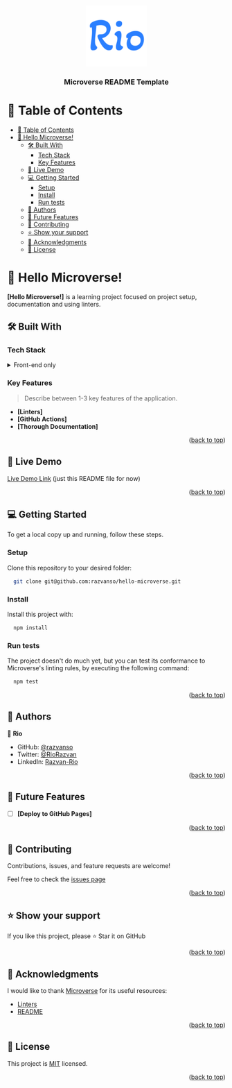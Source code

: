 <a name="readme-top"></a>


<div align="center">
  <img src="Rio_logo.png" alt="logo" width="140"  height="auto" />
  <br/>

  <h3><b>Microverse README Template</b></h3>

</div>

<!-- TABLE OF CONTENTS -->

# 📗 Table of Contents

- [📗 Table of Contents](#-table-of-contents)
- [📖 Hello Microverse!](#-hello-microverse)
  - [🛠 Built With](#-built-with)
    - [Tech Stack](#tech-stack)
    - [Key Features](#key-features)
  - [🚀 Live Demo](#-live-demo)
  - [💻 Getting Started](#-getting-started)
    - [Setup](#setup)
    - [Install](#install)
    - [Run tests](#run-tests)
  - [👥 Authors](#-authors)
  - [🔭 Future Features](#-future-features)
  - [🤝 Contributing](#-contributing)
  - [⭐️ Show your support](#️-show-your-support)
  - [🙏 Acknowledgments](#-acknowledgments)
  - [📝 License](#-license)

<!-- PROJECT DESCRIPTION -->

# 📖 Hello Microverse!<a id="about" name="about-project"></a>

**[Hello Microverse!]** is a learning project focused on project setup, documentation and using linters.

## 🛠 Built With<a name="built-with"></a>

### Tech Stack<a name="tech-stack"></a>

<details>
  <summary>Front-end only</summary>
  <ul>
    <li><a href="https://developer.mozilla.org/en-US/docs/Web/HTML/Element">HTML 5</a></li>
    <li><a href="https://developer.mozilla.org/en-US/docs/Web/CSS/Reference">CSS 3</a></li>
  </ul>
</details>

<!-- Features -->

### Key Features<a name="key-features"></a>

> Describe between 1-3 key features of the application.

- **[Linters]**
- **[GitHub Actions]**
- **[Thorough Documentation]**

<p align="right">(<a href="#readme-top">back to top</a>)</p>

<!-- LIVE DEMO -->

## 🚀 Live Demo<a name="live-demo"></a>

[Live Demo Link](https://github.com/razvanso/hello-microverse) (just this README file for now)

<p align="right">(<a href="#readme-top">back to top</a>)</p>

<!-- GETTING STARTED -->

## 💻 Getting Started<a name="getting-started"></a>

To get a local copy up and running, follow these steps.

### Setup

Clone this repository to your desired folder:

```sh
  git clone git@github.com:razvanso/hello-microverse.git
```
### Install

Install this project with:

```sh
  npm install
```

### Run tests

The project doesn't do much yet, but you can test its conformance to Microverse's linting rules, by executing the following command:

```sh
  npm test
```

<p align="right">(<a href="#readme-top">back to top</a>)</p>

<!-- AUTHORS -->

## 👥 Authors<a id="-authors"></a>

👤 **Rio**

- GitHub: [@razvanso](https://github.com/razvanso)
- Twitter: [@RioRazvan](https://twitter.com/RioRazvan)
- LinkedIn: [Razvan-Rio](https://www.linkedin.com/in/razvan-rio/)

<p align="right">(<a href="#readme-top">back to top</a>)</p>

<!-- FUTURE FEATURES -->

## 🔭 Future Features<a name="future-features"></a>

- [ ] **[Deploy to GitHub Pages]**

<p align="right">(<a href="#readme-top">back to top</a>)</p>

<!-- CONTRIBUTING -->

## 🤝 Contributing<a name="contributing"></a>

Contributions, issues, and feature requests are welcome!

Feel free to check the [issues page](https://github.com/razvanso/hello-mv/issues)

<p align="right">(<a href="#readme-top">back to top</a>)</p>

<!-- SUPPORT -->

## ⭐️ Show your support<a name="support"></a>

If you like this project, please ⭐️ Star it on GitHub

<p align="right">(<a href="#readme-top">back to top</a>)</p>

<!-- ACKNOWLEDGEMENTS -->

## 🙏 Acknowledgments<a name="acknowledgements"></a>

I would like to thank [Microverse](https://github.com/microverseinc) for its useful resources:
- [Linters](https://github.com/microverseinc/linters-config)
- [README](https://github.com/microverseinc/readme-template)

<p align="right">(<a href="#readme-top">back to top</a>)</p>

<!-- LICENSE -->

## 📝 License<a name="license"></a>

This project is [MIT](./LICENSE) licensed.

<p align="right">(<a href="#readme-top">back to top</a>)</p>
